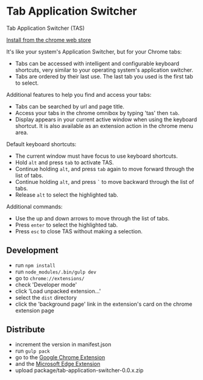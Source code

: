 # Tab Application Switcher

Tab Application Switcher (TAS)

[Install from the chrome web store](https://chrome.google.com/webstore/detail/tab-application-switcher/mfcjanplaceclfoipcengelejgfngcan)

It's like your system's Application Switcher, but for your Chrome tabs:
- Tabs can be accessed with intelligent and configurable keyboard shortcuts, very similar to your operating system's application switcher.
- Tabs are ordered by their last use. The last tab you used is the first tab to select.

Additional features to help you find and access your tabs:
- Tabs can be searched by url and page title.
- Access your tabs in the chrome omnibox by typing 'tas' then `tab`.
- Display appears in your current active window when using the keyboard shortcut. It is also available as an extension action in the chrome menu area.

Default keyboard shortcuts:
- The current window must have focus to use keyboard shortcuts.
- Hold `alt` and press `tab` to activate TAS.
- Continue holding `alt`, and press `tab` again to move forward through the list of tabs.
- Continue holding `alt`, and press `` ` `` to move backward through the list of tabs.
- Release `alt` to select the highlighted tab.

Additional commands:
- Use the up and down arrows to move through the list of tabs.
- Press `enter` to select the highlighted tab.
- Press `esc` to close TAS without making a selection.

## Development
- run `npm install`
- run `node_modules/.bin/gulp dev`
- go to `chrome://extensions/`
- check 'Developer mode'
- click 'Load unpacked extension...'
- select the `dist` directory
- click the 'background page' link in the extension's card on the chrome extension page

## Distribute
- increment the version in manifest.json
- run `gulp pack`
- go to the [Google Chrome Extension](https://chrome.google.com/webstore/developer/dashboard)
- and the [Microsoft Edge Extension](https://partner.microsoft.com/en-us/dashboard/microsoftedge/fe1f2d5b-8edd-437a-bd83-daeddebedfca/packages/overview)
- upload package/tab-application-switcher-0.0.x.zip
